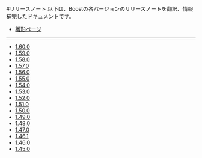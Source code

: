 #リリースノート
以下は、Boostの各バージョンのリリースノートを翻訳、情報補完したドキュメントです。

- [雛形ページ](version/template.md)

***

- [1.60.0](version/1_60_0.md)
- [1.59.0](version/1_59_0.md)
- [1.58.0](version/1_58_0.md)
- [1.57.0](version/1_57_0.md)
- [1.56.0](version/1_56_0.md)
- [1.55.0](version/1_55_0.md)
- [1.54.0](version/1_54_0.md)
- [1.53.0](version/1_53_0.md)
- [1.52.0](version/1_52_0.md)
- [1.51.0](version/1_51_0.md)
- [1.50.0](version/1_50_0.md)
- [1.49.0](version/1_49_0.md)
- [1.48.0](version/1_48_0.md)
- [1.47.0](version/1_47_0.md)
- [1.46.1](version/1_46_1.md)
- [1.46.0](version/1_46_0.md)
- [1.45.0](version/1_45_0.md)

